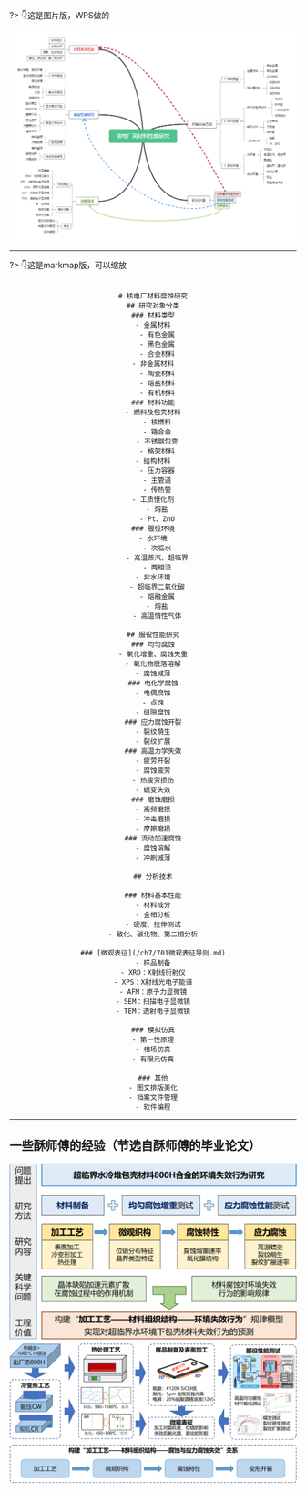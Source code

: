 ?> 👇这是图片版，WPS做的

![知识图谱](图101一个知识图谱.png)

---

?> 👇这是markmap版，可以缩放

<div align="center">

```markmap

# 核电厂材料腐蚀研究
## 研究对象分类
### 材料类型
- 金属材料
  - 有色金属
  - 黑色金属
  - 合金材料
- 非金属材料
  - 陶瓷材料
  - 熔盐材料
  - 有机材料
### 材料功能
- 燃料及包壳材料
  - 核燃料
  - 锆合金
  - 不锈钢包壳
  - 格架材料
- 结构材料
  - 压力容器
  - 主管道
  - 传热管
- 工质慢化剂
  - 熔盐
  - Pt、ZnO
### 服役环境
- 水环境
  - 次临水
  - 高温蒸汽、超临界
  - 两相流
- 非水环境
  - 超临界二氧化碳
  - 熔融金属
  - 熔盐
  - 高温惰性气体

## 服役性能研究
### 均匀腐蚀
- 氧化增重、腐蚀失重
- 氧化物脱落溶解
- 腐蚀减薄
### 电化学腐蚀
- 电偶腐蚀
- 点蚀
- 缝隙腐蚀
### 应力腐蚀开裂
- 裂纹萌生
- 裂纹扩展
### 高温力学失效
- 疲劳开裂
- 腐蚀疲劳
- 热疲劳损伤
- 蠕变失效
### 磨蚀磨损
- 高频磨损
- 冲击磨损
- 摩擦磨损
### 流动加速腐蚀
- 腐蚀溶解
- 冲刷减薄

## 分析技术

### 材料基本性能
- 材料成分
- 金相分析
- 硬度、拉伸测试
- 敏化、碳化物、第二相分析

### [微观表征](/ch7/701微观表征导则.md)
- 样品制备
- XRD：X射线衍射仪
- XPS：X射线光电子能谱
- AFM：原子力显微镜
- SEM：扫描电子显微镜
- TEM：透射电子显微镜

### 模拟仿真
- 第一性原理
- 相场仿真
- 有限元仿真

### 其他
- 图文排版美化
- 档案文件管理
- 软件编程

```

</div>

---

## 一些酥师傅的经验（节选自酥师傅的毕业论文）
![研究内容框架](Reach.png)
![研究方法](ReachMeth.png)